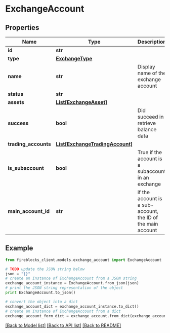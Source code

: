 # ExchangeAccount


## Properties

Name | Type | Description | Notes
------------ | ------------- | ------------- | -------------
**id** | **str** |  | [optional] 
**type** | [**ExchangeType**](ExchangeType.md) |  | [optional] 
**name** | **str** | Display name of the exchange account | [optional] 
**status** | **str** |  | [optional] 
**assets** | [**List[ExchangeAsset]**](ExchangeAsset.md) |  | [optional] 
**success** | **bool** | Did succeed in retrieve balance data | [optional] 
**trading_accounts** | [**List[ExchangeTradingAccount]**](ExchangeTradingAccount.md) |  | [optional] 
**is_subaccount** | **bool** | True if the account is a subaccount in an exchange | [optional] 
**main_account_id** | **str** | if the account is a sub-account, the ID of the main account | [optional] 

## Example

```python
from fireblocks_client.models.exchange_account import ExchangeAccount

# TODO update the JSON string below
json = "{}"
# create an instance of ExchangeAccount from a JSON string
exchange_account_instance = ExchangeAccount.from_json(json)
# print the JSON string representation of the object
print ExchangeAccount.to_json()

# convert the object into a dict
exchange_account_dict = exchange_account_instance.to_dict()
# create an instance of ExchangeAccount from a dict
exchange_account_form_dict = exchange_account.from_dict(exchange_account_dict)
```
[[Back to Model list]](../README.md#documentation-for-models) [[Back to API list]](../README.md#documentation-for-api-endpoints) [[Back to README]](../README.md)


